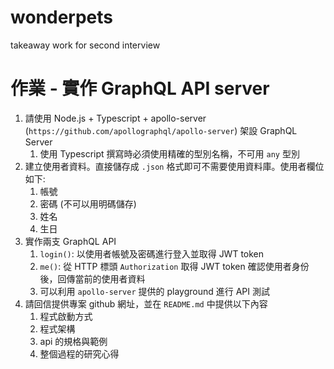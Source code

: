# wonderpets
takeaway work for second interview

# 作業 - 實作 GraphQL API server

1. 請使用 Node.js + Typescript + apollo-server (`https://github.com/apollographql/apollo-server`) 架設 GraphQL Server
   1. 使用 Typescript 撰寫時必須使用精確的型別名稱，不可用 `any` 型別
2. 建立使用者資料。直接儲存成 `.json` 格式即可不需要使用資料庫。使用者欄位如下:
   1. 帳號
   2. 密碼 (不可以用明碼儲存)
   3. 姓名
   4. 生日
3. 實作兩支 GraphQL API
   1. `login()`: 以使用者帳號及密碼進行登入並取得 JWT token
   2. `me()`: 從 HTTP 標頭 `Authorization` 取得 JWT token 確認使用者身份後，回傳當前的使用者資料
   3. 可以利用 `apollo-server` 提供的 playground 進行 API 測試
4. 請回信提供專案 github 網址，並在 `README.md` 中提供以下內容
   1. 程式啟動方式
   2. 程式架構
   3. api 的規格與範例
   4. 整個過程的研究心得
